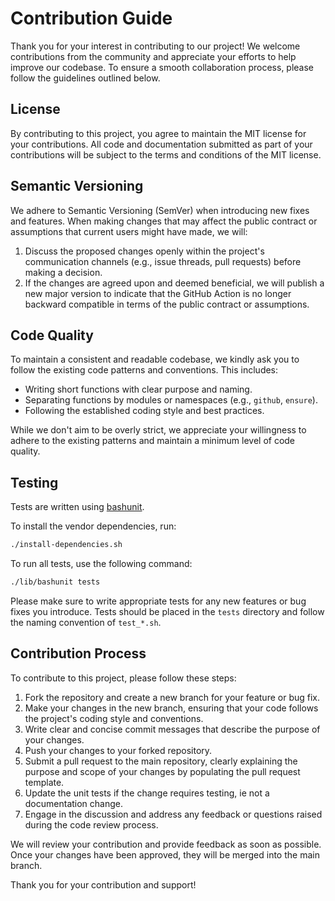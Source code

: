 # Contribution Guide

Thank you for your interest in contributing to our project! We welcome contributions from the community and appreciate your efforts to help improve our codebase. To ensure a smooth collaboration process, please follow the guidelines outlined below.

## License

By contributing to this project, you agree to maintain the MIT license for your contributions. All code and documentation submitted as part of your contributions will be subject to the terms and conditions of the MIT license.

## Semantic Versioning

We adhere to Semantic Versioning (SemVer) when introducing new fixes and features. When making changes that may affect the public contract or assumptions that current users might have made, we will:

1. Discuss the proposed changes openly within the project's communication channels (e.g., issue threads, pull requests) before making a decision.
2. If the changes are agreed upon and deemed beneficial, we will publish a new major version to indicate that the GitHub Action is no longer backward compatible in terms of the public contract or assumptions.

## Code Quality

To maintain a consistent and readable codebase, we kindly ask you to follow the existing code patterns and conventions. This includes:

- Writing short functions with clear purpose and naming.
- Separating functions by modules or namespaces (e.g., `github`, `ensure`).
- Following the established coding style and best practices.

While we don't aim to be overly strict, we appreciate your willingness to adhere to the existing patterns and maintain a minimum level of code quality.

## Testing

Tests are written using [bashunit](https://bashunit.typeddevs.com/).

To install the vendor dependencies, run:

```bash
./install-dependencies.sh
```

To run all tests, use the following command:

```bash
./lib/bashunit tests
```

Please make sure to write appropriate tests for any new features or bug fixes you introduce. Tests should be placed in the `tests` directory and follow the naming convention of `test_*.sh`.

## Contribution Process

To contribute to this project, please follow these steps:

1. Fork the repository and create a new branch for your feature or bug fix.
2. Make your changes in the new branch, ensuring that your code follows the project's coding style and conventions.
3. Write clear and concise commit messages that describe the purpose of your changes.
4. Push your changes to your forked repository.
5. Submit a pull request to the main repository, clearly explaining the purpose and scope of your changes by populating the pull request template.
6. Update the unit tests if the change requires testing, ie not a documentation change.
7. Engage in the discussion and address any feedback or questions raised during the code review process.

We will review your contribution and provide feedback as soon as possible. Once your changes have been approved, they will be merged into the main branch.

Thank you for your contribution and support!
